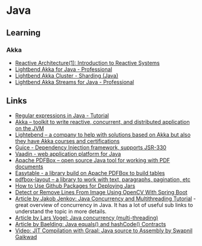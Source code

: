# Java

## Learning

### Akka

* [Reactive Architecture(1): Introduction to Reactive Systems](https://academy.lightbend.com/courses/course-v1:lightbend+LRA-IntroToReactive+v1/about)
* [Lightbend Akka for Java - Professional](https://academy.lightbend.com/courses/course-v1:lightbend+LAJ-P+v1/about)
* [Lightbend Akka Cluster - Sharding (Java)](https://academy.lightbend.com/courses/course-v1:lightbend+LAC-Sharding-Java-Classic+v1/about)
* [Lightbend Akka Streams for Java - Professional](https://academy.lightbend.com/courses/course-v1:lightbend+LTJ-P+v1/about)

## Links

* [Regular expressions in Java - Tutorial](https://www.vogella.com/tutorials/JavaRegularExpressions/article.html)
* [Akka – toolkit to write reactive, concurrent, and distributed application on the JVM](https://akka.io/)
* [Lightebend – a company to help with solutions based on Akka but also they have Akka courses and certifications](https://www.lightbend.com/)
* [Guice - Dependency Injection framework, supports JSR-330](https://github.com/google/guice)
* [Vaadin - web application platform for Java](https://vaadin.com/)
* [Apache PDFBox – open source Java tool for working with PDF documents](https://pdfbox.apache.org/)
* [Easytable - a library build on Apache PDFBox to build tables](https://github.com/vandeseer/easytable)
* [pdfbox-layout – a library to work with text, paragraphs, pagination, etc](https://github.com/ralfstuckert/pdfbox-layout)
* [How to Use Github Packages for Deploying Jars](https://betterprogramming.pub/how-to-use-github-packages-for-deploying-jars-b6e9fdb5e23c)
* [Detect or Remove Lines From Image Using OpenCV With Spring Boot](https://heinhtetzawycc.medium.com/detect-or-remove-lines-from-image-using-opencv-with-spring-boot-ca076c4ad128)
* [Article by Jakob Jenkov: Java Concurrency and Multithreading Tutorial](https://jenkov.com/tutorials/java-concurrency/index.html) - great
  overview of concurrency in Java. It has a lot of useful sub links to understand the topic in more details.
* [Article by Lars Vogel: Java concurrency (multi-threading)](https://www.vogella.com/tutorials/JavaConcurrency/article.html)
* [Article by Baelding: Java equals() and hashCode() Contracts](https://www.baeldung.com/java-equals-hashcode-contracts)
* [Video: JIT Compilation with Graal: Java source to Assembly by Swapnil Gaikwad](https://youtu.be/qNJbLyCGtuA)
